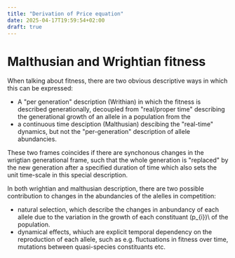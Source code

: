 ```yaml
---
title: "Derivation of Price equation"
date: 2025-04-17T19:59:54+02:00
draft: true
---
```


# Malthusian and Wrightian fitness

When talking about fitness, there are two obvious descriptive ways in which this can be expressed:

- A "per generation" description (Writhian) in which the fitness is described generationally, decoupled from "real/proper time" describing the generational growth of an allele in a population from the 
- a continuous time desciption (Malthusian) descibing the "real-time" dynamics, but not the "per-generation" description of allele abundancies. 
  
These two frames coincides if there are synchonous changes in the wrigtian generational frame, such that the whole generation is "replaced" by the new generation after a specified duration of  time which also sets the unit time-scale in this special description. 

In both wrightian and malthusian description, there are two possible contribution to changes in the abundancies of the alelles in competition:
- natural selection, which describe the changes in anbundancy of each allele due to the variation in the growth of each constituant \(p_{i})\ of the population. 
- dynamical effects, whiuch are explicit temporal dependency on the reproduction of each allele, such as e.g. fluctuations in fitness over time, mutations between quasi-species constituants etc. 
  
  
